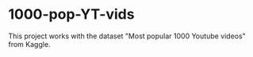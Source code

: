 # 1000-pop-YT-vids
This project works with the dataset "Most popular 1000 Youtube videos" from Kaggle.

